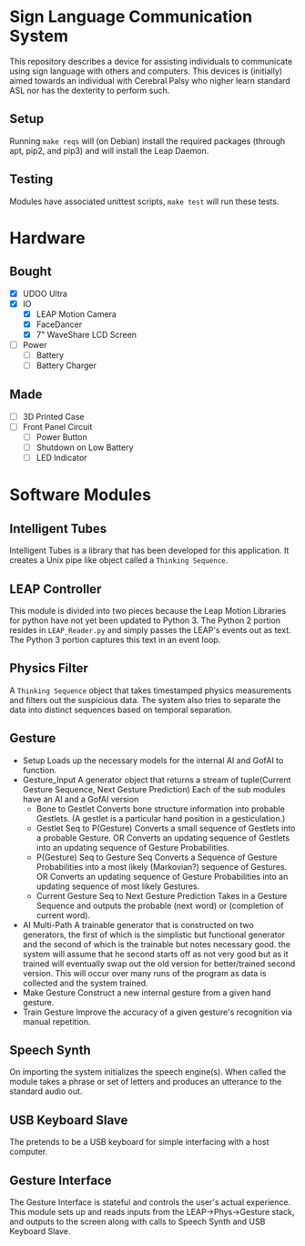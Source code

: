 Sign Language Communication System
==================================

This repository describes a device for assisting individuals to communicate using sign language with others and computers.
This devices is (initially) aimed towards an individual with Cerebral Palsy who nigher learn standard ASL nor has the dexterity to perform such.

Setup
-----

Running ``make reqs`` will (on Debian) install the required packages (through apt, pip2, and pip3) and will install the Leap Daemon.

Testing
-------

Modules have associated unittest scripts, ``make test`` will run these tests.


Hardware
========

Bought
------

- [X] UDOO Ultra
- [X] IO
  - [X] LEAP Motion Camera
  - [X] FaceDancer
  - [X] 7" WaveShare LCD Screen
- [ ] Power
  - [ ] Battery
  - [ ] Battery Charger

Made
----
- [ ] 3D Printed Case
- [ ] Front Panel Circuit
   - [ ] Power Button
   - [ ] Shutdown on Low Battery
   - [ ] LED Indicator

Software Modules
================

Intelligent Tubes
-----------------
Intelligent Tubes is a library that has been developed for this application. It creates a Unix pipe like object called a `Thinking Sequence`.

LEAP Controller
---------------
This module is divided into two pieces because the Leap Motion Libraries for python have not yet been updated to Python 3. The Python 2 portion resides in `LEAP_Reader.py` and simply passes the LEAP's events out as text. The Python 3 portion captures this text in an event loop.

Physics Filter
--------------
A `Thinking Sequence` object that takes timestamped physics measurements and filters out the suspicious data. The system also tries to separate the data into distinct sequences based on temporal separation.

Gesture
-------
- Setup
  Loads up the necessary models for the internal AI and GofAI to function.
- Gesture_Input
  A generator object that returns a stream of tuple(Current Gesture Sequence, Next Gesture Prediction)
  Each of the sub modules have an AI and a GofAI version
  - Bone to Gestlet
    Converts bone structure information into probable Gestlets.
    (A gestlet is a particular hand position in a gesticulation.)
  - Gestlet Seq to P(Gesture)
    Converts a small sequence of Gestlets into a probable Gesture.
    OR
    Converts an updating sequence of Gestlets into an updating sequence of Gesture Probabilities.
  - P(Gesture) Seq to Gesture Seq
    Converts a Sequence of Gesture Probabilities into a most likely (Markovian?) sequence of Gestures.
    OR
    Converts an updating sequence of Gesture Probabilities into an updating sequence of most likely Gestures.
  - Current Gesture Seq to Next Gesture Prediction
    Takes in a Gesture Sequence and outputs the probable (next word) or (completion of current word).
- AI Multi-Path
  A trainable generator that is constructed on two generators, the first of which is the simplistic but functional generator and the second of which is the trainable but notes necessary good.
  the system will assume that he second starts off as not very good but as it trained will eventually swap out the old version for better/trained second version. This will occur over many runs of the program as data is collected and the system trained.
- Make Gesture
  Construct a new internal gesture from a given hand gesture.
- Train Gesture
  Improve the accuracy of a given gesture's recognition via manual repetition.

Speech Synth
------------
On importing the system initializes the speech engine(s).
When called the module takes a phrase or set of letters and produces an utterance to the standard audio out.

USB Keyboard Slave
------------------
The pretends to be a USB keyboard for simple interfacing with a host computer.

Gesture Interface
-----------------
The Gesture Interface is stateful and controls the user's actual experience.
This module sets up and reads inputs from the LEAP->Phys->Gesture stack, and outputs to the screen along with calls to Speech Synth and USB Keyboard Slave.


